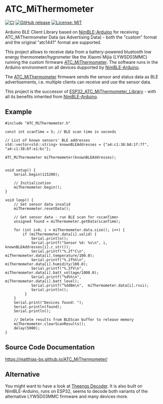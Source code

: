 # ATC_MiThermometer

[![CI](https://github.com/matthias-bs/ATC_MiThermometer/actions/workflows/CI.yml/badge.svg)](https://github.com/matthias-bs/ATC_MiThermometer/actions/workflows/CI.yml)
[![GitHub release](https://img.shields.io/github/release/matthias-bs/ATC_MiThermometer?maxAge=3600)](https://github.com/matthias-bs/ATC_MiThermometer/releases)
[![License: MIT](https://img.shields.io/badge/license-MIT-green)](https://github.com/matthias-bs/ATC_MiThermometer/blob/main/LICENSE)

Arduino BLE Client Library based on [NimBLE-Arduino](https://github.com/h2zero/NimBLE-Arduino) for receiving ATC_MiThermometer Data (as Advertising Data) - both the "custom" format and the original "atc1441" format are supported.

This project allows to receive data from a battery-powered bluetooth low energy thermometer/hygrometer like the Xiaomi Mijia (LYWSD03MMC) running the custom firmware [ATC_MiThermometer](https://github.com/pvvx/ATC_MiThermometer). The software runs in the Arduino environment on all devices dupported by [NimBLE-Arduino](https://github.com/h2zero/NimBLE-Arduino).

The [ATC_MiThermometer](https://github.com/pvvx/ATC_MiThermometer) firmware sends the sensor and status data as BLE advertisements, i.e. multiple clients can receive and use the sensor data.

This project is the successor of [ESP32_ATC_MiThermometer_Library](https://github.com/matthias-bs/ESP32_ATC_MiThermometer_Library) - with all its benefits inherited from [NimBLE-Arduino](https://github.com/h2zero/NimBLE-Arduino).

## Example
```
#include "ATC_MiThermometer.h"

const int scanTime = 5; // BLE scan time in seconds

// List of known sensors' BLE addresses
std::vector<std::string> knownBLEAddresses = {"a4:c1:38:b8:1f:7f", "a4:c1:38:bf:e1:bc"};

ATC_MiThermometer miThermometer(knownBLEAddresses);


void setup() {
    Serial.begin(115200);
    
    // Initialization
    miThermometer.begin();
}

void loop() {
    // Set sensor data invalid
    miThermometer.resetData();
    
    // Get sensor data - run BLE scan for <scanTime>
    unsigned found = miThermometer.getData(scanTime);

    for (int i=0; i < miThermometer.data.size(); i++) {  
        if (miThermometer.data[i].valid) {
            Serial.println();
            Serial.printf("Sensor %d: %s\n", i, knownBLEAddresses[i].c_str());
            Serial.printf("%.2f°C\n", miThermometer.data[i].temperature/100.0);
            Serial.printf("%.2f%%\n", miThermometer.data[i].humidity/100.0);
            Serial.printf("%.3fV\n",  miThermometer.data[i].batt_voltage/1000.0);
            Serial.printf("%d%%\n",   miThermometer.data[i].batt_level);
            Serial.printf("%ddBm\n",  miThermometer.data[i].rssi);
            Serial.println();
         }
    }
    Serial.print("Devices found: ");
    Serial.println(found);
    Serial.println();

    // Delete results from BLEScan buffer to release memory
    miThermometer.clearScanResults();
    delay(5000);
}
```
## Source Code Documentation
https://matthias-bs.github.io/ATC_MiThermometer/

## Alternative
You might want to have a look at [Theengs Decoder](https://decoder.theengs.io/). It is also built on NimBLE-Arduino, runs on ESP32, seems to decode both variants of the alternative LYWSD03MMC firmware and many devices more.
